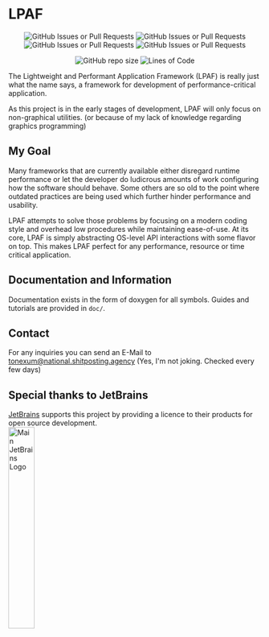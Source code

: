 <!-- This repo was created on 13th of November in 2023 at 18:50 UTC+1 Berlin / Middle-European time -->

# LPAF

<p align="center">
  <img alt="GitHub Issues or Pull Requests" src="https://img.shields.io/github/issues/ToneXum/LPAF">
  <img alt="GitHub Issues or Pull Requests" src="https://img.shields.io/github/issues-closed/ToneXum/LPAF">
  <img alt="GitHub Issues or Pull Requests" src="https://img.shields.io/github/issues-pr/ToneXum/LPAF">
  <img alt="GitHub Issues or Pull Requests" src="https://img.shields.io/github/issues-pr-closed/ToneXum/LPAF">
</p>
<p align="center">
  <img alt="GitHub repo size" src="https://img.shields.io/github/repo-size/ToneXum/LPAF">
  <!--<img alt="Lines of code" src="https://tokei.rs/b1/github/ToneXum/LPAF?category=code&style=flat">-->
  <img alt="Lines of Code" src="https://img.shields.io/endpoint?url=https%3A%2F%2Fghloc.vercel.app%2Fapi%2FToneXum%2FLPAF%2Fbadge%3Ffilter%3D.c%24%2C.cpp%24%2C.h%24%2C.hpp%24&label=Lines%20of%20Code&color=orange">
</p>

The Lightweight and Performant Application Framework (LPAF) is really just what the name says, a 
framework for development of performance-critical application.

As this project is in the early stages of development, LPAF will only focus on non-graphical 
utilities. (or because of my lack of knowledge regarding graphics programming)

## My Goal
Many frameworks that are currently available either disregard runtime performance or let the 
developer do ludicrous amounts of work configuring how the software should behave. Some others are
so old to the point where outdated practices are being used which further hinder performance and
usability.

LPAF attempts to solve those problems by focusing on a modern coding style and overhead
low procedures while maintaining ease-of-use. At its core, LPAF is simply abstracting OS-level API 
interactions with some flavor on top. This makes LPAF perfect for any performance, resource or time
critical application. 

## Documentation and Information
Documentation exists in the form of doxygen for all symbols. Guides and tutorials are provided in
`doc/`.

## Contact
For any inquiries you can send an E-Mail to tonexum@national.shitposting.agency (Yes, I'm not 
joking. Checked every few days)

## Special thanks to JetBrains
[JetBrains](https://jb.gg/) supports this project by providing a licence to their products for open source 
development.<br>
<img style="width: 32%; height 32%;" src="https://resources.jetbrains.com/storage/products/company/brand/logos/jb_beam.png" alt="Main JetBrains Logo">
